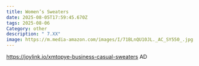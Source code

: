 ```yaml
---
title: Women’s Sweaters
date: 2025-08-05T17:59:45.670Z
tags: 2025-08-06
Category: other
description: " 7.XX"
image: https://m.media-amazon.com/images/I/71BLnQU10JL._AC_SY550_.jpg
---
```

https://joylink.io/xmtopye-business-casual-sweaters    AD